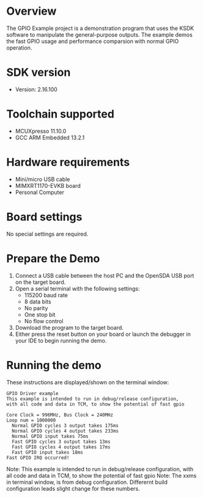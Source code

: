 Overview
========
The GPIO Example project is a demonstration program that uses the KSDK software to manipulate the general-purpose
outputs.
The example demos the fast GPIO usage and performance comparsion with normal GPIO operation.


SDK version
===========
- Version: 2.16.100

Toolchain supported
===================
- MCUXpresso  11.10.0
- GCC ARM Embedded  13.2.1

Hardware requirements
=====================
- Mini/micro USB cable
- MIMXRT1170-EVKB board
- Personal Computer

Board settings
==============
No special settings are required.

Prepare the Demo
================
1.  Connect a USB cable between the host PC and the OpenSDA USB port on the target board. 
2.  Open a serial terminal with the following settings:
    - 115200 baud rate
    - 8 data bits
    - No parity
    - One stop bit
    - No flow control
3.  Download the program to the target board.
4.  Either press the reset button on your board or launch the debugger in your IDE to begin running the demo.

Running the demo
================
These instructions are displayed/shown on the terminal window:
~~~~~~~~~~~~~~~~~~~~~~~~~~~~~~~~~~~
GPIO Driver example
This example is intended to run in debug/release configuration,
with all code and data in TCM, to show the potential of fast gpio

Core Clock = 996MHz, Bus Clock = 240MHz
Loop num = 1000000
  Normal GPIO cycles 3 output takes 175ms
  Normal GPIO cycles 4 output takes 233ms
  Normal GPIO input takes 75ms
  Fast GPIO cycles 3 output takes 13ms
  Fast GPIO cycles 4 output takes 17ms
  Fast GPIO input takes 18ms
Fast GPIO IRQ occurred!
~~~~~~~~~~~~~~~~~~~~~~~~~~~~~~~~~~~

Note: This example is intended to run in debug/release configuration, with all code and data in TCM, to show the potential of fast gpio
Note: The xxms in terminal window, is from debug configuration. Differernt build configuration leads slight change for these numbers.
